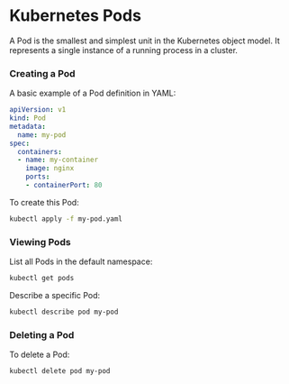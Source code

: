 # Kubernetes Pods

A Pod is the smallest and simplest unit in the Kubernetes object model. It represents a single instance of a running process in a cluster.

### Creating a Pod
A basic example of a Pod definition in YAML:
```yaml
apiVersion: v1
kind: Pod
metadata:
  name: my-pod
spec:
  containers:
  - name: my-container
    image: nginx
    ports:
    - containerPort: 80
```
To create this Pod:
```bash
kubectl apply -f my-pod.yaml
```

### Viewing Pods
List all Pods in the default namespace:
```bash
kubectl get pods
```

Describe a specific Pod:
```bash
kubectl describe pod my-pod
```

### Deleting a Pod
To delete a Pod:
```bash
kubectl delete pod my-pod
```
